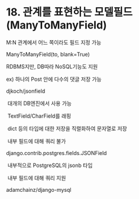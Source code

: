 # 18. 관계를 표현하는 모델필드 (ManyToManyField)

M:N 관계에서 어느 쪽이라도 필드 지정 가능

ManyToManyField(to, blank=True)



RDBMS지만, DB따라 NoSQL기능도 지원

ex) 하나의 Post 안에 다수의 댓글 저장 가능

djkoch/jsonfield

​	대개의 DB엔진에서 사용 가능

​	TextField/CharField를 래핑

​	dict 등의 타입에 대한 저장을 직렬화하여 문자열로 저장

​		내부 필드에 대해 쿼리 불가

django.contrib.postgres.fields.JSONField

​	내부적으로 PostgreSQL의 jsonb 타입

​	내부 필드에 대해 쿼리 지원

adamchainz/django-mysql

